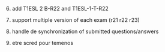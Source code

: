 6. add T1ESL 2 B-R22 and T1ESL-1-T-R22

7. support multiple version of each exam (r21 r22 r23)

8. handle de synchronization of submitted questions/answers

9. etre scred pour temenos 
